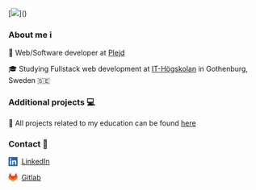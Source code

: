 [![](https://readme-typing-svg.herokuapp.com?font=Fira+Code&pause=1000&color=000000&width=435&lines=Hi+👋🏼+I'm+Svante+Jonsson!)]()

### About me :information_source:
:office: Web/Software developer at [Plejd](https://www.plejd.com/)

:mortar_board: Studying Fullstack web development at [IT-Högskolan](https://www.iths.se/) in Gothenburg, Sweden :sweden:

### Additional projects :computer:
:school: All projects related to my education can be found [here](https://github.com/orgs/SvanteJonssonITHS/repositories)

### Contact :postbox:
<a href="https://www.linkedin.com/in/svantejonsson" style="display:flex; align-items: center; gap: 0.5rem;"><img src="./assets/linkedin.png" width="18" /> LinkedIn</a>

<a href="https://gitlab.com/svantejonsson" style="display:flex; align-items: center; gap: 0.5rem;"><img src="./assets/gitlab.png" width="18" /> Gitlab</a>

